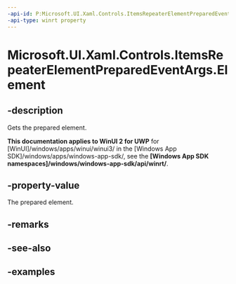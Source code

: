 ```yaml
---
-api-id: P:Microsoft.UI.Xaml.Controls.ItemsRepeaterElementPreparedEventArgs.Element
-api-type: winrt property
---
```


# Microsoft.UI.Xaml.Controls.ItemsRepeaterElementPreparedEventArgs.Element

<!--
public Windows.UI.Xaml.UIElement Element { get; }
-->

## -description

Gets the prepared element.

**This documentation applies to WinUI 2 for UWP** for [WinUI]/windows/apps/winui/winui3/ in the [Windows App SDK]/windows/apps/windows-app-sdk/, see the **[Windows App SDK namespaces]/windows/windows-app-sdk/api/winrt/**.

## -property-value

The prepared element.

## -remarks

## -see-also

## -examples


